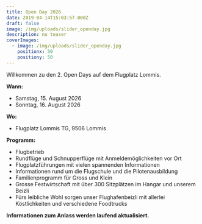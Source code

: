 ```yaml
---
title: Open Day 2026
date: 2019-04-14T15:03:57.000Z
draft: false
image: /img/uploads/slider_openday.jpg
description: no teaser
coverImages:
  - image: /img/uploads/slider_openday.jpg
    positionx: 50
    positiony: 50
---
```

Willkommen zu den 2. Open Days auf dem Flugplatz Lommis.

**Wann:**

* Samstag, 15. August 2026
* Sonntag, 16. August 2026

**Wo:**

* Flugplatz Lommis TG, 9506 Lommis

**Programm:**

* Flugbetrieb
* Rundflüge und Schnupperflüge mit Anmeldemöglichkeiten vor Ort
* Flugplatzführungen mit vielen spannenden Informationen
* Informationen rund um die Flugschule und die Pilotenausbildung
* Familienprogramm für Gross und Klein
* Grosse Festwirtschaft mit über 300 Sitzplätzen im Hangar und unserem Beizli
* Fürs leibliche Wohl sorgen unser Flughafenbeizli mit allerlei Köstlichkeiten und verschiedene Foodtrucks

**Informationen zum Anlass werden laufend aktualisiert.**

<!--

**Flugplatzführungen:**

An unserer Flugplatzführung lernen Sie vieles über den Flugplatz und die Verfahren rund herum. Die Führung dauert ca. 60 Minuten und ist aufgrund der beschränkten maximalen Teilnehmenden nur per Voranmeldung möglich. Es ist wichtig, dass jede Person separat angemeldet wird, die an der Führung teilnehmen möchte.\
[\> Anmeldung Flugplatzführung](https://doodle.com/sign-up-sheet/participate/d616e7a1-728a-4daa-878b-a7f625b9420e/select)

Was kann erwartet werden? 

* Was ist ein Sichtflug? 
* Faktoren für sicheres Fliegen 
* Allgemeine Informationen zum Flugbetrieb 
* Informationen zu Bewilligungen und Unterhalt eines Flugplatzes 
* Einblick in den Unterhaltsbetrieb 
* Besichtigung Hangar 
* Angebote der Motorfluggruppe Thurgau 
* Informationen über den Verein

**Parkplätze:**

Die Zufahrt zu den Parkplätzen ist vor Ort ausgeschildert.
Es sind genügend Parkplätze gegen einen Unkostenbeitrag von 5.- CHF vorhanden. Motorräder und Fahrräder parkieren gratis.
Die Bezahlung der Parkplätze erfolgt per TWINT oder Karte. Es kann kein Bargeld akzeptiert werden.

**Durchführung:**

Die Open Day's werden bei Schlechtwetter abgesagt. Bitte bei zweifelhaftem Wetter vor der Anfahrt unsere Homepage bzgl. der Durchführung konsultieren.

**Informationen für anfliegende Piloten:**

Bitte konsultiert vor dem Anflug unsere Homepage und beachtet allfällige NOTAM's. Es herrscht normaler Flugbetrieb, jedoch mit einer veränderten Parksituation am Boden.\
Anmeldung vorab an folgende E-Mail erwünscht: <mailto:mathias.widmer@mfgt.ch>

**Flyer:** [Download](https://drive.google.com/file/d/1VcNAFnJ1HEYZpzQhdQY0Z4k7DSdBWn5M/view?usp=sharing)

**Helferanmeldung:** [Anmelden](https://docs.google.com/forms/d/e/1FAIpQLScmCIh3t1gTIcTi1omlevZgTGX65LALHhW9l5t1SObJ2TZd2w/viewform?pli=1)

-->
